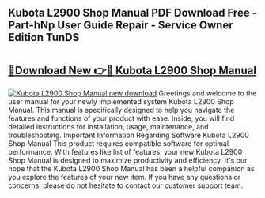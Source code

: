 ## Kubota L2900 Shop Manual PDF Download Free - Part-hNp User Guide Repair - Service Owner Edition TunDS

# <h2><a href="http://bc93814.oget.top/?id=Kubota+L2900+Shop+Manual">🔗Download New 👉🔴 Kubota L2900 Shop Manual</a></h2>

[![Kubota L2900 Shop Manual new download](https://i.imgur.com/5g1atiW.png)](http://bc93814.oget.top/?id=Kubota+L2900+Shop+Manual)
Greetings and welcome to the user manual for your newly implemented system Kubota L2900 Shop Manual. This manual is specifically designed to help you navigate the features and functions of your product with ease. Inside, you will find detailed instructions for installation, usage, maintenance, and troubleshooting. Important Information Regarding Software Kubota L2900 Shop Manual This product requires compatible software for optimal performance. With features like list of features, your new Kubota L2900 Shop Manual is designed to maximize productivity and efficiency. It's our hope that the Kubota L2900 Shop Manual has been a helpful companion as you explore the features of your new item. If you have any questions or concerns, please do not hesitate to contact our customer support team.
